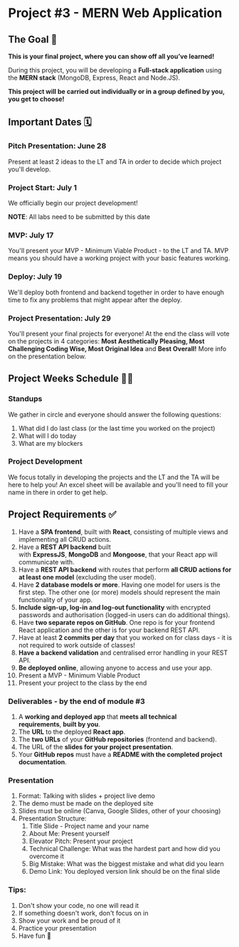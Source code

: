 # Project #3 - MERN Web Application

## The Goal 🎯

**This is your final project, where you can show off all you’ve learned!**

During this project, you will be developing a **Full-stack application** using the **MERN stack** (MongoDB, Express, React and Node.JS).

**This project will be carried out individually or in a group defined by you, you get to choose!**

## Important Dates 🗓️

### Pitch Presentation: June 28

Present at least 2 ideas to the LT and TA in order to decide which project you'll develop.

### Project Start: July 1

We officially begin our project development!

**NOTE**: All labs need to be submitted by this date

### MVP: July 17

You'll present your MVP - Minimum Viable Product - to the LT and TA. MVP means you should have a working project with your basic features working.

### Deploy: July 19

We'll deploy both frontend and backend together in order to have enough time to fix any problems that might appear after the deploy.

### Project Presentation: July 29

You'll present your final projects for everyone! At the end the class will vote on the projects in 4 categories: **Most Aesthetically Pleasing, Most Challenging Coding Wise, Most Original Idea** and **Best Overall!** More info on the presentation below.

## Project Weeks Schedule 👩‍💻

### Standups

We gather in circle and everyone should answer the following questions:

1. What did I do last class (or the last time you worked on the project)
2. What will I do today
3. What are my blockers

### Project Development

We focus totally in developing the projects and the LT and the TA will be here to help you! An excel sheet will be available and you'll need to fill your name in there in order to get help.

## Project Requirements ✅

1. Have a **SPA frontend**, built with **React**, consisting of multiple views and implementing all CRUD actions.
2. Have a **REST API backend** built with **ExpressJS**, **MongoDB** and **Mongoose**, that your React app will communicate with.
3. Have a **REST API backend** with routes that perform **all CRUD actions for at least one model** (excluding the user model).
4. Have **2 database models or more**. Having one model for users is the first step. The other one (or more) models should represent the main functionality of your app.
5. **Include sign-up, log-in and log-out functionality** with encrypted passwords and authorisation (logged-in users can do additional things).
6. Have **two separate repos on GitHub**. One repo is for your frontend React application and the other is for your backend REST API.
7. Have at least **2 commits per day** that you worked on for class days - it is not required to work outside of classes!
8. **Have a backend validation** and centralised error handling in your REST API.
9. **Be deployed online**, allowing anyone to access and use your app.
10. Present a MVP - Minimum Viable Product
11. Present your project to the class by the end

### Deliverables - by the end of module #3

1. A **working and deployed app** that **meets all technical requirements**, **built by you**.
2. The **URL** to the deployed **React app**.
3. The **two URLs** of your **GitHub repositories** (frontend and backend).
4. The URL of the **slides for your project presentation**.
5. Your **GitHub repos** must have a **README with the completed project documentation**.

### Presentation

1. Format: Talking with slides + project live demo
2. The demo must be made on the deployed site
3. Slides must be online (Canva, Google Slides, other of your choosing)
4. Presentation Structure:
   1. Title Slide - Project name and your name
   2. About Me: Present yourself
   3. Elevator Pitch: Present your project
   4. Technical Challenge: What was the hardest part and how did you overcome it
   5. Big Mistake: What was the biggest mistake and what did you learn
   6. Demo Link: You deployed version link should be on the final slide

### Tips:

1. Don't show your code, no one will read it
2. If something doesn't work, don't focus on in
3. Show your work and be proud of it
4. Practice your presentation
5. Have fun 🚀
